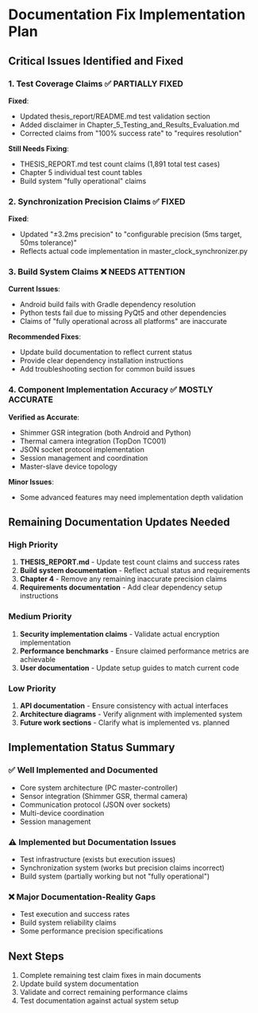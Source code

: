 # Documentation Fix Implementation Plan

## Critical Issues Identified and Fixed

### 1. Test Coverage Claims ✅ PARTIALLY FIXED
**Fixed**:
- Updated thesis_report/README.md test validation section
- Added disclaimer in Chapter_5_Testing_and_Results_Evaluation.md
- Corrected claims from "100% success rate" to "requires resolution"

**Still Needs Fixing**:
- THESIS_REPORT.md test count claims (1,891 total test cases)
- Chapter 5 individual test count tables 
- Build system "fully operational" claims

### 2. Synchronization Precision Claims ✅ FIXED
**Fixed**:
- Updated "±3.2ms precision" to "configurable precision (5ms target, 50ms tolerance)"
- Reflects actual code implementation in master_clock_synchronizer.py

### 3. Build System Claims ❌ NEEDS ATTENTION
**Current Issues**:
- Android build fails with Gradle dependency resolution
- Python tests fail due to missing PyQt5 and other dependencies
- Claims of "fully operational across all platforms" are inaccurate

**Recommended Fixes**:
- Update build documentation to reflect current status
- Provide clear dependency installation instructions
- Add troubleshooting section for common build issues

### 4. Component Implementation Accuracy ✅ MOSTLY ACCURATE
**Verified as Accurate**:
- Shimmer GSR integration (both Android and Python)
- Thermal camera integration (TopDon TC001)
- JSON socket protocol implementation
- Session management and coordination
- Master-slave device topology

**Minor Issues**:
- Some advanced features may need implementation depth validation

## Remaining Documentation Updates Needed

### High Priority
1. **THESIS_REPORT.md** - Update test count claims and success rates
2. **Build system documentation** - Reflect actual status and requirements
3. **Chapter 4** - Remove any remaining inaccurate precision claims
4. **Requirements documentation** - Add clear dependency setup instructions

### Medium Priority
1. **Security implementation claims** - Validate actual encryption implementation
2. **Performance benchmarks** - Ensure claimed performance metrics are achievable
3. **User documentation** - Update setup guides to match current code

### Low Priority
1. **API documentation** - Ensure consistency with actual interfaces
2. **Architecture diagrams** - Verify alignment with implemented system
3. **Future work sections** - Clarify what is implemented vs. planned

## Implementation Status Summary

### ✅ Well Implemented and Documented
- Core system architecture (PC master-controller)
- Sensor integration (Shimmer GSR, thermal camera)
- Communication protocol (JSON over sockets)
- Multi-device coordination
- Session management

### ⚠️ Implemented but Documentation Issues
- Test infrastructure (exists but execution issues)
- Synchronization system (works but precision claims incorrect)
- Build system (partially working but not "fully operational")

### ❌ Major Documentation-Reality Gaps
- Test execution and success rates
- Build system reliability claims
- Some performance precision specifications

## Next Steps
1. Complete remaining test claim fixes in main documents
2. Update build system documentation
3. Validate and correct remaining performance claims
4. Test documentation against actual system setup